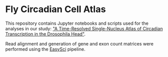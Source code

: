 # Fly Circadian Cell Atlas

This repository contains Jupyter notebooks and scripts used for the analyses in our study:
["A Time-Resolved Single-Nucleus Atlas of Circadian Transcription in the Drosophila Head"](https://doi.org/10.xxxx/xxxxx).

Read alignment and generation of gene and exon count matrices were performed using the [EasySci](https://github.com/JunyueCaoLab/EasySci.git) pipeline.
